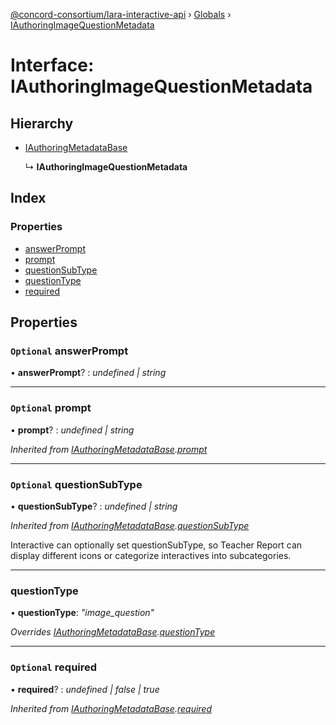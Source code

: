 [@concord-consortium/lara-interactive-api](../README.md) › [Globals](../globals.md) › [IAuthoringImageQuestionMetadata](iauthoringimagequestionmetadata.md)

# Interface: IAuthoringImageQuestionMetadata

## Hierarchy

* [IAuthoringMetadataBase](iauthoringmetadatabase.md)

  ↳ **IAuthoringImageQuestionMetadata**

## Index

### Properties

* [answerPrompt](iauthoringimagequestionmetadata.md#optional-answerprompt)
* [prompt](iauthoringimagequestionmetadata.md#optional-prompt)
* [questionSubType](iauthoringimagequestionmetadata.md#optional-questionsubtype)
* [questionType](iauthoringimagequestionmetadata.md#questiontype)
* [required](iauthoringimagequestionmetadata.md#optional-required)

## Properties

### `Optional` answerPrompt

• **answerPrompt**? : *undefined | string*

___

### `Optional` prompt

• **prompt**? : *undefined | string*

*Inherited from [IAuthoringMetadataBase](iauthoringmetadatabase.md).[prompt](iauthoringmetadatabase.md#optional-prompt)*

___

### `Optional` questionSubType

• **questionSubType**? : *undefined | string*

*Inherited from [IAuthoringMetadataBase](iauthoringmetadatabase.md).[questionSubType](iauthoringmetadatabase.md#optional-questionsubtype)*

Interactive can optionally set questionSubType, so Teacher Report can display different icons
or categorize interactives into subcategories.

___

###  questionType

• **questionType**: *"image_question"*

*Overrides [IAuthoringMetadataBase](iauthoringmetadatabase.md).[questionType](iauthoringmetadatabase.md#questiontype)*

___

### `Optional` required

• **required**? : *undefined | false | true*

*Inherited from [IAuthoringMetadataBase](iauthoringmetadatabase.md).[required](iauthoringmetadatabase.md#optional-required)*
